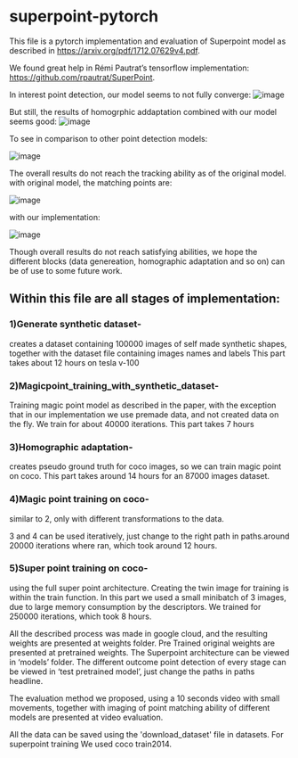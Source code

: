 # superpoint-pytorch
This file is a pytorch implementation and evaluation of Superpoint model as described in https://arxiv.org/pdf/1712.07629v4.pdf.

We found great help in Rémi Pautrat’s tensorflow implementation: https://github.com/rpautrat/SuperPoint.


In interest point detection, our model seems to not fully converge:
![image](https://user-images.githubusercontent.com/73498160/111214173-4ca24600-85da-11eb-8fd3-2681b2f49719.png)

But still, the results of homogrphic addaptation combined with our model seems good:
![image](https://user-images.githubusercontent.com/73498160/111214201-55931780-85da-11eb-8001-57b1807bdb1b.png)

To see in comparison to other point detection models:

![image](https://user-images.githubusercontent.com/73498160/111214834-16b19180-85db-11eb-981e-29d950b2cf8a.png)

The overall results do not reach the tracking ability as of the original model.
with original model, the matching points are:

![image](https://user-images.githubusercontent.com/73498160/111215142-77d96500-85db-11eb-8fe2-c25bd7d8ee83.png)

with our implementation:

![image](https://user-images.githubusercontent.com/73498160/111215197-8c1d6200-85db-11eb-9e06-f04815a94b86.png)


Though overall results do not reach satisfying abilities, we hope the different blocks (data genereation, homographic adaptation and so on) can be of use to some future work.


## Within this file are all stages of implementation:
### 1)Generate synthetic dataset- 
creates a dataset containing 100000 images of self made synthetic shapes, together with the dataset file containing images names and labels
This part takes about 12 hours on tesla v-100
### 2)Magicpoint_training_with_synthetic_dataset- 
Training magic point model as described in the paper, with the exception that in our implementation we use premade data, and not created data on the fly. We train for about 40000 iterations. This part takes 7 hours
### 3)Homographic adaptation- 
creates pseudo ground truth for coco images, so we can train magic point on coco. This part takes around 14 hours for an 87000 images dataset.
### 4)Magic point training on coco- 
similar to 2, only with different transformations to the data.

3 and 4 can be used iteratively, just change to the right path in paths.around 20000 iterations where ran, which took around 12 hours. 

### 5)Super point training on coco- 
using the full super point architecture. Creating the twin image for training is within the train function. In this part we used a small minibatch of 3 images, due to large memory consumption by the descriptors. We trained for 250000 iterations, which took 8 hours.


All the described process was made in google cloud, and the resulting weights are presented at weights folder. Pre Trained original weights are presented at pretrained weights.
The Superpoint architecture can be viewed in ‘models’ folder.
The different outcome point detection of every stage can be viewed in ‘test pretrained model’, just change the paths in paths headline. 


The evaluation method we proposed, using a 10 seconds video with small movements, together with imaging of point matching ability of different models are presented at video evaluation. 

All the data can be saved using the 'download_dataset' file in datasets. 
For superpoint training We used coco train2014.

